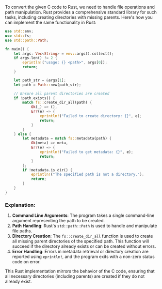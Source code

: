  To convert the given C code to Rust, we need to handle file operations and path manipulation. Rust provides a comprehensive standard library for such tasks, including creating directories with missing parents. Here's how you can implement the same functionality in Rust:

```rust
use std::env;
use std::fs;
use std::path::Path;

fn main() {
    let args: Vec<String> = env::args().collect();
    if args.len() != 2 {
        eprintln!("usage: {} <path>", args[0]);
        return;
    }

    let path_str = &args[1];
    let path = Path::new(path_str);

    // Ensure all parent directories are created
    if !path.exists() {
        match fs::create_dir_all(path) {
            Ok(_) => (),
            Err(e) => {
                eprintln!("Failed to create directory: {}", e);
                return;
            }
        }
    } else {
        let metadata = match fs::metadata(path) {
            Ok(meta) => meta,
            Err(e) => {
                eprintln!("Failed to get metadata: {}", e);
                return;
            }
        };
        if !metadata.is_dir() {
            eprintln!("The specified path is not a directory.");
            return;
        }
    }
}
```

### Explanation:
1. **Command Line Arguments**: The program takes a single command-line argument representing the path to be created.
2. **Path Handling**: Rust's `std::path::Path` is used to handle and manipulate file paths.
3. **Directory Creation**: The `fs::create_dir_all` function is used to create all missing parent directories of the specified path. This function will succeed if the directory already exists or can be created without errors.
4. **Error Handling**: Errors in metadata retrieval or directory creation are reported using `eprintln!`, and the program exits with a non-zero status code on error.

This Rust implementation mirrors the behavior of the C code, ensuring that all necessary directories (including parents) are created if they do not already exist.
